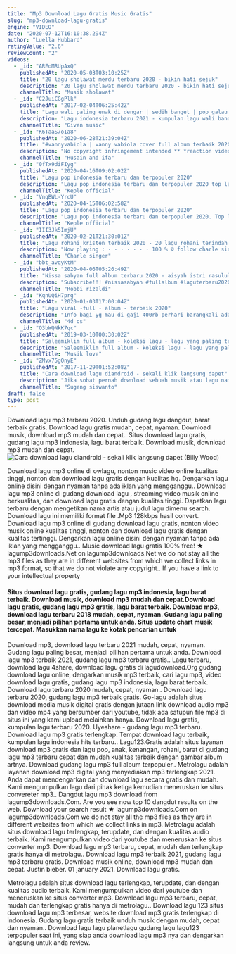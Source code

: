 ```yaml
---
title: "Mp3 Download Lagu Gratis Music Gratis"
slug: "mp3-download-lagu-gratis"
engine: "VIDEO"
date: "2020-07-12T16:10:38.294Z"
author: "Luella Hubbard"
ratingValue: "2.6"
reviewCount: "2"
videos:
  - _id: "AREoMRUpAxQ"
    publishedAt: "2020-05-03T03:10:25Z"
    title: "20 lagu sholawat merdu terbaru 2020 - bikin hati sejuk"
    description: "20 lagu sholawat merdu terbaru 2020 - bikin hati sejuk 20 lagu sholawat merdu terbaru 2020 - bikin hati sejuk 20 lagu"
    channelTitle: "Musik sholawat"
  - _id: "C2JuiCGgPlk"
    publishedAt: "2017-02-04T06:25:42Z"
    title: "Lagu wali paling enak di dengar | sedih banget | pop galau - buktikan"
    description: "Lagu indonesia terbaru 2021 - kumpulan lagu wali band paling enak didengar, sedih banget, baper, menyentuh hati, melow terbaik untuk anda pecinta lagu"
    channelTitle: "Given music"
  - _id: "K6TaaS7oIa8"
    publishedAt: "2020-06-28T21:39:04Z"
    title: "#vannyvabiola | vanny vabiola cover full album terbaik 2020 (lagu kenangan) | tahun 70an 80an"
    description: "No copyright infringement intended ** *reaction video* vanny vabiola cover full album terbaik 2020 ( lagu kenangan ) | tahun 70an"
    channelTitle: "Husain and ifa"
  - _id: "0fTx9diFIyg"
    publishedAt: "2020-04-16T09:02:02Z"
    title: "Lagu pop indonesia terbaru dan terpopuler 2020"
    description: "Lagu pop indonesia terbaru dan terpopuler 2020 top lagu pop indonesia terbaru 2020 terbaik dan terpopuler tag: lagu pop terbaru 2020, lagu pop"
    channelTitle: "Keple official"
  - _id: "VnqBWL-YrcU"
    publishedAt: "2020-04-15T06:02:58Z"
    title: "Lagu pop indonesia terbaru dan terpopuler 2020"
    description: "Lagu pop indonesia terbaru dan terpopuler 2020. Top lagu pop indonesia terbaru 2020 terbaik dan terpopuler tag: lagu pop terbaru 2020, lagu pop"
    channelTitle: "Keple official"
  - _id: "III3Jk5ImjU"
    publishedAt: "2020-02-21T21:30:01Z"
    title: "Lagu rohani kristen terbaik 2020 - 20 lagu rohani terindah 2020 - waktu tuhan"
    description: "Now playing : · · · · · · · 100 % © follow charle singer youtube → playlist"
    channelTitle: "Charle singer"
  - _id: "bbt_avqyKtM"
    publishedAt: "2020-04-06T05:26:49Z"
    title: "Nissa sabyan full album terbaru 2020 - aisyah istri rasulullah"
    description: "Subscribe!!! #nissasabyan #fullalbum #laguterbaru2020 link download lagu nissa sabyan"
    channelTitle: "Robbi rizaldi"
  - _id: "KqnUQiH7prg"
    publishedAt: "2020-01-03T17:00:04Z"
    title: "Lagu viral -full - album - terbaik 2020"
    description: "Info bagi yg mau di gaji 400rb perhari barangkali ada yang mau di bayar sehari 60rb sampai 2 jt rupiah . Karna bisa kerja di rumah cuman modal hp android"
    channelTitle: "4d os"
  - _id: "O3bWQNkK7qc"
    publishedAt: "2019-03-10T00:30:02Z"
    title: "Saleemiklim full album - koleksi lagu - lagu yang paling terkenal dari saleemiklim"
    description: "Saleemiklim full album - koleksi lagu - lagu yang paling terkenal dari saleemiklim saleemiklim full album - koleksi lagu"
    channelTitle: "Musik love"
  - _id: "ZMvx75gOnyE"
    publishedAt: "2017-11-29T01:52:08Z"
    title: "Cara download lagu diandroid - sekali klik langsung dapet"
    description: "Jika sobat pernah download sebuah musik atau lagu namun tidak berhasil berikut akan dibahas agar bisa langsung dapat. Saat mau mendownload lagu melalui"
    channelTitle: "Sugeng siswanto"
draft: false
type: post
---
```


Download lagu mp3 terbaru 2020. Unduh gudang lagu dangdut, barat terbaik gratis. Download lagu gratis mudah, cepat, nyaman. Download musik, download mp3 mudah dan cepat.. Situs download lagu gratis, gudang lagu mp3 indonesia, lagu barat terbaik. Download musik, download mp3 mudah dan cepat.
![Cara download lagu diandroid - sekali klik langsung dapet (Billy Wood)](https://i.ytimg.com/vi/ZMvx75gOnyE/hqdefault.jpg "Cara download lagu diandroid - sekali klik langsung dapet (Jayden Meyer)")

Download lagu mp3 online di owlagu, nonton music video online kualitas tinggi, nonton dan download lagu gratis dengan kualitas hq. Dengarkan lagu online disini dengan nyaman tanpa ada iklan yang mengganggu.. Download lagu mp3 online di gudang download lagu , streaming video musik online berkualitas, dan download lagu gratis dengan kualitas tinggi. Dapatkan lagu terbaru dengan mengetikan nama artis atau judul lagu dimenu search. Download lagu ini memiliki format file .Mp3 128kbps hasil convert. Download lagu mp3 online di gudang download lagu gratis, nonton video musik online kualitas tinggi, nonton dan download lagu gratis dengan kualitas tertinggi. Dengarkan lagu online disini dengan nyaman tanpa ada iklan yang mengganggu.. Music download lagu gratis 100% free! ★ lagump3downloads.Net on lagump3downloads.Net we do not stay all the mp3 files as they are in different websites from which we collect links in mp3 format, so that we do not violate any copyright.. If you have a link to your intellectual property
<!--inArticleAds-->

<!--galleryOne-->

#### Situs download lagu gratis, gudang lagu mp3 indonesia, lagu barat terbaik. Download musik, download mp3 mudah dan cepat.Download lagu gratis, gudang lagu mp3 gratis, lagu barat terbaik. Download mp3, download lagu terbaru 2018 mudah, cepat, nyaman. Gudang lagu paling besar, menjadi pilihan pertama untuk anda. Situs update chart musik tercepat. Masukkan nama lagu ke kotak pencarian untuk
<!--inArticleAds-->

<!--galleryTwo-->

Download mp3, download lagu terbaru 2021 mudah, cepat, nyaman. Gudang lagu paling besar, menjadi pilihan pertama untuk anda. Download lagu mp3 terbaik 2021, gudang lagu mp3 terbaru gratis.. Lagu terbaru, download lagu 4share, download lagu gratis di lagudownload.Org gudang download lagu online, dengarkan musik mp3 terbaik, cari lagu mp3, video download lagu gratis, gudang lagu mp3 indonesia, lagu barat terbaik. Download lagu terbaru 2020 mudah, cepat, nyaman.. Download lagu terbaru 2020, gudang lagu mp3 terbaik gratis. Go-lagu adalah situs download media musik digital gratis dengan jutaan link download audio mp3 dan video mp4 yang bersumber dari youtube, tidak ada satupun file mp3 di situs ini yang kami upload melainkan hanya. Download lagu gratis, kumpulan lagu terbaru 2020. Uyeshare - gudang lagu mp3 terbaru. Download lagu mp3 gratis terlengkap. Tempat download lagu terbaik, kumpulan lagu indonesia hits terbaru.. Lagu123.Gratis adalah situs layanan download mp3 gratis dan lagu pop, anak, kenangan, rohani, barat di gudang lagu mp3 terbaru cepat dan mudah kualitas terbaik dengan gambar album artnya. Download gudang lagu mp3 full album terpopuler.. Metrolagu adalah layanan download mp3 digital yang menyediakan mp3 terlengkap 2021. Anda dapat mendengarkan dan download lagu secara gratis dan mudah. Kami mengumpulkan lagu dari pihak ketiga kemudian meneruskan ke situs convereter mp3.. Dangdut lagu mp3 download from lagump3downloads.Com. Are you see now top 10 dangdut results on the web. Download your search result ★ lagump3downloads.Com on lagump3downloads.Com we do not stay all the mp3 files as they are in different websites from which we collect links in mp3. Metrolagu adalah situs download lagu terlengkap, terupdate, dan dengan kualitas audio terbaik. Kami mengumpulkan video dari youtube dan meneruskan ke situs converter mp3. Download lagu mp3 terbaru, cepat, mudah dan terlengkap gratis hanya di metrolagu.. Download lagu mp3 terbaik 2021, gudang lagu mp3 terbaru gratis. Download musik online, download mp3 mudah dan cepat. Justin bieber. 01 january 2021. Download lagu gratis.
<!--galleryThree-->

Metrolagu adalah situs download lagu terlengkap, terupdate, dan dengan kualitas audio terbaik. Kami mengumpulkan video dari youtube dan meneruskan ke situs converter mp3. Download lagu mp3 terbaru, cepat, mudah dan terlengkap gratis hanya di metrolagu.. Download lagu 123 situs download lagu mp3 terbesar, website download mp3 gratis terlengkap di indonesia. Gudang lagu gratis terbaik unduh musik dengan mudah, cepat dan nyaman.. Download lagu lagu planetlagu gudang lagu lagu123 terpopuler saat ini, yang siap anda download lagu mp3 nya dan dengarkan langsung untuk anda review.